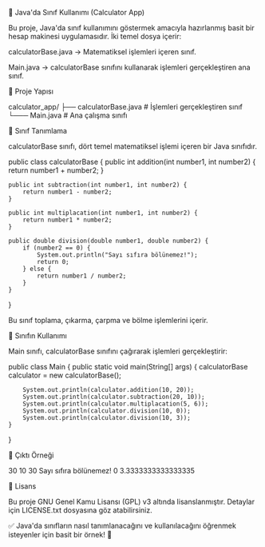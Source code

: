 📌 Java'da Sınıf Kullanımı (Calculator App)

Bu proje, Java'da sınıf kullanımını göstermek amacıyla hazırlanmış basit bir hesap makinesi uygulamasıdır.
İki temel dosya içerir:

calculatorBase.java → Matematiksel işlemleri içeren sınıf.

Main.java → calculatorBase sınıfını kullanarak işlemleri gerçekleştiren ana sınıf.

📂 Proje Yapısı

calculator_app/
├── calculatorBase.java  # İşlemleri gerçekleştiren sınıf
└─── Main.java            # Ana çalışma sınıfı


🔹 Sınıf Tanımlama

calculatorBase sınıfı, dört temel matematiksel işlemi içeren bir Java sınıfıdır.

public class calculatorBase {
    public int addition(int number1, int number2) {
        return number1 + number2;
    }

    public int subtraction(int number1, int number2) {
        return number1 - number2;
    }

    public int multiplacation(int number1, int number2) {
        return number1 * number2;
    }

    public double division(double number1, double number2) {
        if (number2 == 0) {
            System.out.println("Sayı sıfıra bölünemez!");
            return 0;
        } else {
            return number1 / number2;
        }
    }
}

Bu sınıf toplama, çıkarma, çarpma ve bölme işlemlerini içerir.

🔹 Sınıfın Kullanımı

Main sınıfı, calculatorBase sınıfını çağırarak işlemleri gerçekleştirir:

public class Main {
    public static void main(String[] args) {
        calculatorBase calculator = new calculatorBase();

        System.out.println(calculator.addition(10, 20));
        System.out.println(calculator.subtraction(20, 10));
        System.out.println(calculator.multiplacation(5, 6));
        System.out.println(calculator.division(10, 0));
        System.out.println(calculator.division(10, 3));
    }
}

📌 Çıktı Örneği

30
10
30
Sayı sıfıra bölünemez!
0
3.3333333333333335

📜 Lisans

Bu proje GNU Genel Kamu Lisansı (GPL) v3 altında lisanslanmıştır. Detaylar için LICENSE.txt dosyasına göz atabilirsiniz.

✅ Java'da sınıfların nasıl tanımlanacağını ve kullanılacağını öğrenmek isteyenler için basit bir örnek! 🚀

